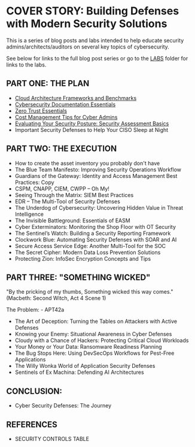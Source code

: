 # COVER STORY: Building Defenses with Modern Security Solutions

This is a series of blog posts and labs intended to help educate security admins/architects/auditors on several key topics of cybersecurity.

See below for links to the full blog post series or go to the [LABS](https://github.com/SpiderLabs/zpminternational/blob/main/LABS/TOC.md) folder for links to the labs.

## PART ONE: THE PLAN

- [Cloud Architecture Frameworks and Benchmarks](https://www.trustwave.com/en-us/resources/blogs/spiderlabs-blog/cloud-architecture-frameworks-and-benchmarks)
- [Cybersecurity Documentation Essentials](https://www.trustwave.com/en-us/resources/blogs/spiderlabs-blog/cybersecurity-documentation-essentials)
- [Zero Trust Essentials](https://www.trustwave.com/en-us/resources/blogs/spiderlabs-blog/zero-trust-essentials)
- [Cost Management Tips for Cyber Admins](https://www.trustwave.com/en-us/resources/blogs/spiderlabs-blog/cost-management-tips-for-cyber-admins)
- [Evaluating Your Security Posture: Security Assessment Basics](https://www.trustwave.com/en-us/resources/blogs/spiderlabs-blog/evaluating-your-security-posture-security-assessment-basics)
- Important Security Defenses to Help Your CISO Sleep at Night

## PART TWO: THE EXECUTION

- How to create the asset inventory you probably don't have
- The Blue Team Manifesto: Improving Security Operations Workflow
- Guardians of the Gateway:  Identity and Access Management Best Practices: Copy
- CSPM, CNAPP, CIEM, CWPP – Oh My!
- Seeing Through the Matrix: SIEM Best Practices
- EDR – The Multi-Tool of Security Defenses
- The Underdog of Cybersecurity: Uncovering Hidden Value in Threat Intelligence
- The Invisible Battleground: Essentials of EASM
- Cyber Exterminators: Monitoring the Shop Floor with OT Security
- The Sentinel’s Watch: Building a Security Reporting Framework
- Clockwork Blue: Automating Security Defenses with SOAR and AI
- Secure Access Service Edge: Another Multi-Tool for the SOC
- The Secret Cipher: Modern Data Loss Prevention Solutions
- Protecting Zion: InfoSec Encryption Concepts and Tips

## PART THREE: "SOMETHING WICKED"
"By the pricking of my thumbs, Something wicked this way comes." (Macbeth: Second Witch, Act 4 Scene 1)

The Problem:
	- APT42a

- The Art of Deception: Turning the Tables on Attackers with Active Defenses
- Knowing your Enemy: Situational Awareness in Cyber Defenses
- Cloudy with a Chance of Hackers: Protecting Critical Cloud Workloads
- Your Money or Your Data: Ransomware Readiness Planning
- The Bug Stops Here: Using DevSecOps Workflows for Pest-Free Applications
- The Willy Wonka World of Application Security Defenses
- Sentinels of Ex Machina: Defending AI Architectures


## CONCLUSION:
- Cyber Security Defenses: The Journey

## REFERENCES
- SECURITY CONTROLS TABLE

